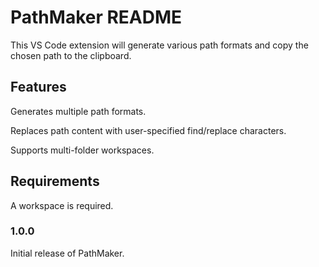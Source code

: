 # PathMaker README

This VS Code extension will generate various path formats and copy the chosen path to the clipboard.

## Features

Generates multiple path formats.

Replaces path content with user-specified find/replace characters.

Supports multi-folder workspaces.

## Requirements

A workspace is required.

### 1.0.0

Initial release of PathMaker.
